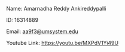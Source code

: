 Name: Amarnadha Reddy Ankireddypalli

ID: 16314889

Email: aa9f3@umsystem.edu

Youtube Link: https://youtu.be/MXPdV1Yi49U
